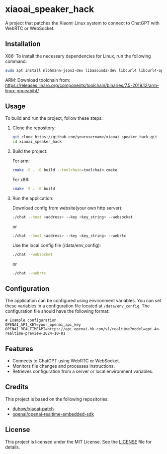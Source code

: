 # xiaoai_speaker_hack

A project that patches the Xiaomi Linux system to connect to ChatGPT with WebRTC or WebSocket.

## Installation

X86:
To install the necessary dependencies for Linux, run the following command:

```sh
sudo apt install nlohmann-json3-dev libasound2-dev libcurl4 libcurl4-openssl-dev libopus-dev libwebsockets-dev
```
ARM:
Download toolchain from:
https://releases.linaro.org/components/toolchain/binaries/7.5-2019.12/arm-linux-gnueabihf/

## Usage

To build and run the project, follow these steps:

1. Clone the repository:
    ```sh
    git clone https://github.com/yourusername/xiaoai_speaker_hack.git
    cd xiaoai_speaker_hack
    ```

2. Build the project:

    For arm:
    ```sh
    cmake -S . -B build --toolchain=toolchain.cmake
    ```
    For x86:
    ```sh
    cmake -S . -B build
    ``` 

3. Run the application:

    Download config from website(your own http server):
    ```sh
    ./chat --host <address> --key <key_string> --websocket
    ```

    or

    ```sh
    ./chat --host <address> --key <key_string> --webrtc
    ```

    Use the local config file (/data/env_config):
    ```sh
    ./chat --websocket
    ```

    or

    ```sh
    ./chat --webrtc
    ```

## Configuration

The application can be configured using environment variables. You can set these variables in a configuration file located at `/data/env_config`. The configuration file should have the following format:

```
# Example configuration
OPENAI_API_KEY=your_openai_api_key
OPENAI_REALTIMEAPI=https://api.openai-hk.com/v1/realtime?model=gpt-4o-realtime-preview-2024-10-01
```

## Features

- Connects to ChatGPT using WebRTC or WebSocket.
- Monitors file changes and processes instructions.
- Retrieves configuration from a server or local environment variables.

## Credits

This project is based on the following repositories:

- [duhow/xiaoai-patch](https://github.com/duhow/xiaoai-patch)
- [openai/openai-realtime-embedded-sdk](https://github.com/openai/openai-realtime-embedded-sdk)

## License

This project is licensed under the MIT License. See the [LICENSE](LICENSE) file for details.
